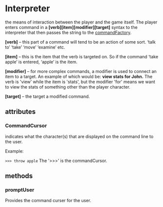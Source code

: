 # Interpreter

the means of interaction between the player and the game
itself. The player enters command in a **[verb][item][modifier][target]**
syntax to the interpreter that then passes the string to the [commandFactory](https://github.com/TorroesPrime/RoomOneOhOne/blob/main/CLS_CommandFactory.md).


**[verb]**
– this part of a command will tend to be an action of some sort. ‘talk to’
‘take’ ‘move’ ‘examine’ etc.

**[item]**
– this is the item that the verb is targeted on. So if the command ‘take apple’
is entered, ‘apple’ is the item.

**[modifier]**
– for more complex commands, a modifier is used to connect an item to a target.
An example of which would be: **view stats for John.** The verb is 'view’
while the item is 'stats', but the modifier 'for' means we want to view the
stats of something other than the player character.

**[target]**
– the target a modified command.


## attributes

### CommandCursor

indicates what the character(s) that are displayed on the command line to the user.

Example:

```>>> throw apple```  The '>>>' is the commandCursor.

## methods

### promptUser

Provides the command curser for the user.
